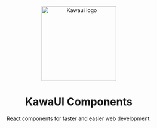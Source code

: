 <div align="center">
 <img width="200" src="https://images.vexels.com/media/users/3/154568/isolated/preview/9a39776ad90adf8a623a9dab8047fc39-emoticon-feliz-kawaii-by-vexels.png" alt="Kawaui logo">
</div>

<h1 align="center">KawaUI Components</h1>

<div align="center">

[React](https://reactjs.org/) components for faster and easier web development.

</div>
